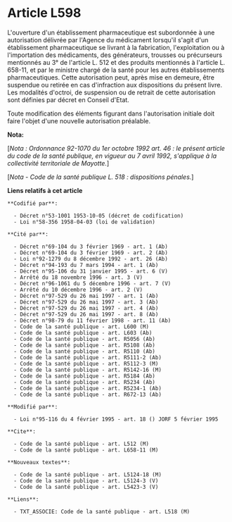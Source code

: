 # Article L598

L'ouverture d'un établissement pharmaceutique est subordonnée à une autorisation délivrée par l'Agence du médicament
lorsqu'il s'agit d'un établissement pharmaceutique se livrant à la fabrication, l'exploitation ou à l'importation des
médicaments, des générateurs, trousses ou précurseurs mentionnés au 3° de l'article L. 512 et des produits mentionnés à
l'article L. 658-11, et par le ministre chargé de la santé pour les autres établissements pharmaceutiques. Cette autorisation
peut, après mise en demeure, être suspendue ou retirée en cas d'infraction aux dispositions du présent livre. Les modalités
d'octroi, de suspension ou de retrait de cette autorisation sont définies par décret en Conseil d'Etat.

Toute modification des éléments figurant dans l'autorisation initiale doit faire l'objet d'une nouvelle autorisation
préalable.

**Nota:**

[*Nota : Ordonnance 92-1070 du 1er octobre 1992 art. 46 : le présent article du code de la santé publique, en vigueur au 7
avril 1992, s'applique à la collectivité territoriale de Mayotte.*]

[*Nota - Code de la santé publique L. 518 : dispositions pénales.*]

**Liens relatifs à cet article**

	**Codifié par**:

	  - Décret n°53-1001 1953-10-05 (décret de codification)
	  - Loi n°58-356 1958-04-03 (loi de validation)

	**Cité par**:

	  - Décret n°69-104 du 3 février 1969 - art. 1 (Ab)
	  - Décret n°69-104 du 3 février 1969 - art. 2 (Ab)
	  - Loi n°92-1279 du 8 décembre 1992 - art. 26 (Ab)
	  - Décret n°94-193 du 7 mars 1994 - art. 1 (Ab)
	  - Décret n°95-106 du 31 janvier 1995 - art. 6 (V)
	  - Arrêté du 18 novembre 1996 - art. 3 (V)
	  - Décret n°96-1061 du 5 décembre 1996 - art. 7 (V)
	  - Arrêté du 10 décembre 1996 - art. 2 (V)
	  - Décret n°97-529 du 26 mai 1997 - art. 1 (Ab)
	  - Décret n°97-529 du 26 mai 1997 - art. 3 (Ab)
	  - Décret n°97-529 du 26 mai 1997 - art. 4 (Ab)
	  - Décret n°97-529 du 26 mai 1997 - art. 8 (Ab)
	  - Décret n°98-79 du 11 février 1998 - art. 11 (Ab)
	  - Code de la santé publique - art. L600 (M)
	  - Code de la santé publique - art. L603 (Ab)
	  - Code de la santé publique - art. R5056 (Ab)
	  - Code de la santé publique - art. R5108 (Ab)
	  - Code de la santé publique - art. R5110 (Ab)
	  - Code de la santé publique - art. R5111-2 (Ab)
	  - Code de la santé publique - art. R5112-3 (M)
	  - Code de la santé publique - art. R5142-16 (M)
	  - Code de la santé publique - art. R5184 (Ab)
	  - Code de la santé publique - art. R5234 (Ab)
	  - Code de la santé publique - art. R5234-1 (Ab)
	  - Code de la santé publique - art. R672-13 (Ab)

	**Modifié par**:

	  - Loi n°95-116 du 4 février 1995 - art. 18 () JORF 5 février 1995

	**Cite**:

	  - Code de la santé publique - art. L512 (M)
	  - Code de la santé publique - art. L658-11 (M)

	**Nouveaux textes**:

	  - Code de la santé publique - art. L5124-18 (M)
	  - Code de la santé publique - art. L5124-3 (V)
	  - Code de la santé publique - art. L5423-3 (V)

	**Liens**:

	  - TXT_ASSOCIE: Code de la santé publique - art. L518 (M)
